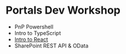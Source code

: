 # Portals Dev Workshop 
- PnP Powershell
- Intro to TypeScript
- [Intro to React](/react-intro/README.md)
- SharePoint REST API & OData
